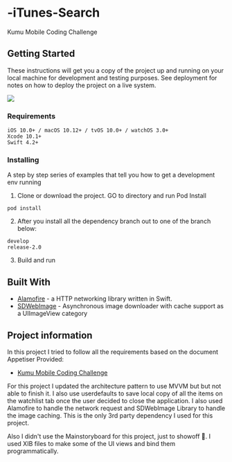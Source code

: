 # -iTunes-Search
Kumu Mobile Coding Challenge

## Getting Started

These instructions will get you a copy of the project up and running on your local machine for development and testing purposes. See deployment for notes on how to deploy the project on a live system.


![](README%20Assets/Sample.gif)


### Requirements
```
iOS 10.0+ / macOS 10.12+ / tvOS 10.0+ / watchOS 3.0+
Xcode 10.1+
Swift 4.2+
```

### Installing

A step by step series of examples that tell you how to get a development env running

1. Clone or download the project. GO to directory and run Pod Install 

```
pod install
```

2. After you install all the dependency branch out to one of the branch below:

```
develop
release-2.0
```

3. Build and run

## Built With

* [Alamofire](https://github.com/Alamofire/Alamofire) - a HTTP networking library written in Swift.
* [SDWebImage](https://github.com/SDWebImage/SDWebImage) - Asynchronous image downloader with cache support as a UIImageView category

## Project information

In this project I tried to follow all the requirements based on the document Appetiser Provided:

* [Kumu Mobile Coding Challenge](https://drive.google.com/file/d/1lWW3X-xdRxvhtR54LbHLKh8b8nPgDlWB/view?usp=sharing)

For this project I updated the architecture pattern to use MVVM but but not able to finish it. I also use userdefaults to save local copy of all the items on the watchlist tab once the user decided to close the application. I also used Alamofire to handle the network request and SDWebImage Library to handle the image caching. This is the only 3rd party dependency I used for this project.

Also I didn't use the Mainstoryboard for this project, just to showoff 🤣. I used XIB files to make some of the UI views and bind them programmatically. 





